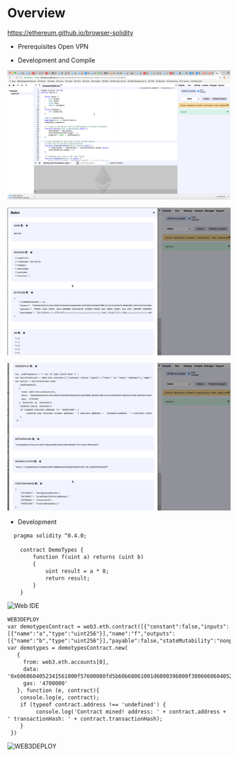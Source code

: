 # Overview

https://ethereum.github.io/browser-solidity

* Prerequisites
Open VPN

* Development and Compile

![Browser-solidity](/picture/Browser-solidity.png)

![Browser-solidity](/picture/Detail.png)

![Browser-solidity](/picture/Detail1.png)

* Development 
```
  pragma solidity ^0.4.0;
    
    contract DemoTypes {
        function f(uint a) returns (uint b) 
        {
            uint result = a * 8;
            return result;
        }
    }
```
![Web IDE](/picture/Demo-WEB-IDE)

```
WEB3DEPLOY
var demotypesContract = web3.eth.contract([{"constant":false,"inputs":[{"name":"a","type":"uint256"}],"name":"f","outputs":[{"name":"b","type":"uint256"}],"payable":false,"stateMutability":"nonpayable","type":"function"}]);
var demotypes = demotypesContract.new(
   {
     from: web3.eth.accounts[0], 
     data: '0x6060604052341561000f57600080fd5b60b68061001d6000396000f300606060405260043610603f576000357c0100000000000000000000000000000000000000000000000000000000900463ffffffff168063b3de648b146044575b600080fd5b3415604e57600080fd5b606260048080359060200190919050506078565b6040518082815260200191505060405180910390f35b600080600883029050809150509190505600a165627a7a72305820612a064a334601456b8667125a242e4edf7d215579c2eb1233255a6f411d58040029', 
     gas: '4700000'
   }, function (e, contract){
    console.log(e, contract);
    if (typeof contract.address !== 'undefined') {
         console.log('Contract mined! address: ' + contract.address + ' transactionHash: ' + contract.transactionHash);
    }
 })
```
![WEB3DEPLOY](/picture/WEB3DEPLOY)
